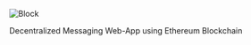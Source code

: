 ![Block](https://user-images.githubusercontent.com/35059479/206306673-93ffbff6-7303-4a10-a10a-3a7a9950e5d8.png)

Decentralized Messaging Web-App using Ethereum Blockchain
